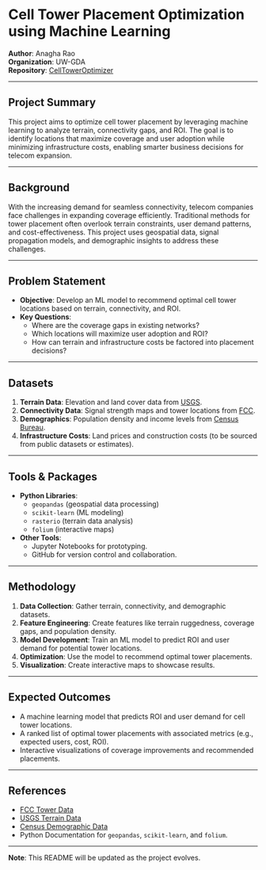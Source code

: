 # Cell Tower Placement Optimization using Machine Learning

**Author**: Anagha Rao  
**Organization**: UW-GDA  
**Repository**: [CellTowerOptimizer](https://github.com/UW-GDA/CellTowerOptimizer)  

---

## Project Summary  
This project aims to optimize cell tower placement by leveraging machine learning to analyze terrain, connectivity gaps, and ROI. The goal is to identify locations that maximize coverage and user adoption while minimizing infrastructure costs, enabling smarter business decisions for telecom expansion.

---

## Background  
With the increasing demand for seamless connectivity, telecom companies face challenges in expanding coverage efficiently. Traditional methods for tower placement often overlook terrain constraints, user demand patterns, and cost-effectiveness. This project uses geospatial data, signal propagation models, and demographic insights to address these challenges.

---

## Problem Statement  
- **Objective**: Develop an ML model to recommend optimal cell tower locations based on terrain, connectivity, and ROI.  
- **Key Questions**:  
  - Where are the coverage gaps in existing networks?  
  - Which locations will maximize user adoption and ROI?  
  - How can terrain and infrastructure costs be factored into placement decisions?  

---

## Datasets  
1. **Terrain Data**: Elevation and land cover data from [USGS](https://www.usgs.gov/).  
2. **Connectivity Data**: Signal strength maps and tower locations from [FCC](https://www.fcc.gov/).  
3. **Demographics**: Population density and income levels from [Census Bureau](https://www.census.gov/).  
4. **Infrastructure Costs**: Land prices and construction costs (to be sourced from public datasets or estimates).  

---

## Tools & Packages  
- **Python Libraries**:  
  - `geopandas` (geospatial data processing)  
  - `scikit-learn` (ML modeling)  
  - `rasterio` (terrain data analysis)  
  - `folium` (interactive maps)  
- **Other Tools**:  
  - Jupyter Notebooks for prototyping.  
  - GitHub for version control and collaboration.  

---

## Methodology  
1. **Data Collection**: Gather terrain, connectivity, and demographic datasets.  
2. **Feature Engineering**: Create features like terrain ruggedness, coverage gaps, and population density.  
3. **Model Development**: Train an ML model to predict ROI and user demand for potential tower locations.  
4. **Optimization**: Use the model to recommend optimal tower placements.  
5. **Visualization**: Create interactive maps to showcase results.  

---

## Expected Outcomes  
- A machine learning model that predicts ROI and user demand for cell tower locations.  
- A ranked list of optimal tower placements with associated metrics (e.g., expected users, cost, ROI).  
- Interactive visualizations of coverage improvements and recommended placements.  

---

## References  
- [FCC Tower Data](https://www.fcc.gov/)  
- [USGS Terrain Data](https://www.usgs.gov/)  
- [Census Demographic Data](https://www.census.gov/)  
- Python Documentation for `geopandas`, `scikit-learn`, and `folium`.  

---

**Note**: This README will be updated as the project evolves.  
